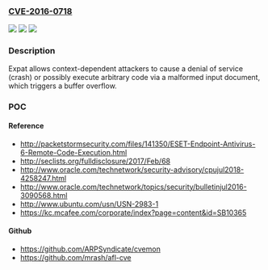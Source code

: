 ### [CVE-2016-0718](https://cve.mitre.org/cgi-bin/cvename.cgi?name=CVE-2016-0718)
![](https://img.shields.io/static/v1?label=Product&message=n%2Fa&color=blue)
![](https://img.shields.io/static/v1?label=Version&message=%3D%20n%2Fa%20&color=brighgreen)
![](https://img.shields.io/static/v1?label=Vulnerability&message=n%2Fa&color=brighgreen)

### Description

Expat allows context-dependent attackers to cause a denial of service (crash) or possibly execute arbitrary code via a malformed input document, which triggers a buffer overflow.

### POC

#### Reference
- http://packetstormsecurity.com/files/141350/ESET-Endpoint-Antivirus-6-Remote-Code-Execution.html
- http://seclists.org/fulldisclosure/2017/Feb/68
- http://www.oracle.com/technetwork/security-advisory/cpujul2018-4258247.html
- http://www.oracle.com/technetwork/topics/security/bulletinjul2016-3090568.html
- http://www.ubuntu.com/usn/USN-2983-1
- https://kc.mcafee.com/corporate/index?page=content&id=SB10365

#### Github
- https://github.com/ARPSyndicate/cvemon
- https://github.com/mrash/afl-cve

